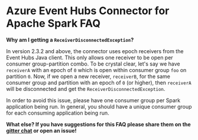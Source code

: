# Azure Event Hubs Connector for Apache Spark FAQ

**Why am I getting a `ReceiverDisconnectedException`?**

In version 2.3.2 and above, the connector uses epoch receivers from the Event Hubs Java client. 
This only allows one receiver to be open per consumer group-partition combo. To be crystal clear,
let's say we have `receiverA` with an epoch of `0` which is open within consumer group `foo` on partition `0`.
Now, if we open a new receiver, `receiverB`, for the same consumer group and partition with an epoch of
`0` (or higher), then `receiverA` will be disconnected and get the `ReceiverDisconnectedException`. 

In order to avoid this issue, please have one consumer group per Spark application being run. In general, you 
should have a unique consumer group for each consuming application being run. 

**What else? If you have suggestions for this FAQ please share them on the 
[gitter chat](https://gitter.im/azure-event-hubs-spark/Lobby) or open an issue!**